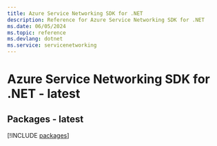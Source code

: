 ```yaml
---
title: Azure Service Networking SDK for .NET
description: Reference for Azure Service Networking SDK for .NET
ms.date: 06/05/2024
ms.topic: reference
ms.devlang: dotnet
ms.service: servicenetworking
---
```

# Azure Service Networking SDK for .NET - latest
## Packages - latest
[!INCLUDE [packages](service-networking-index.md)]